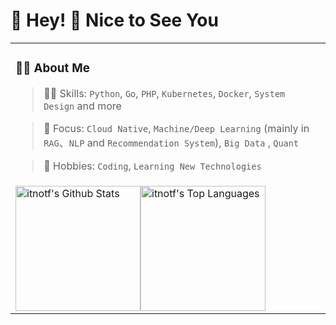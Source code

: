 #  🙋 Hey! 👋 Nice to See You
<table>
  
<tr><td>

### 👨‍💻 About Me

> 🏃‍♂️ Skills: `Python`, `Go`, `PHP`, `Kubernetes`, `Docker`, `System Design` and more

> 👀 Focus: `Cloud Native`, `Machine/Deep Learning` (mainly in `RAG`、`NLP` and `Recommendation System`), `Big Data` , `Quant`

> 🤩 Hobbies: `Coding`, `Learning New Technologies`

</td></tr>

<tr><td>

<div style="display: flex; align-items: flex-start;">
  <img src="https://github-readme-stats.vercel.app/api?username=itnotf&count_private=true&&show_icons=true&line_height=28" alt="itnotf's Github Stats" style="height: 200px; width: auto;">
  <img src="https://github-readme-stats.vercel.app/api/top-langs/?username=itnotf&layout=compact&theme&langs_count=10&hide=smarty&exclude_repo=itnotf.github.io" alt="itnotf's Top Languages" style="height: 200px; width: auto;">
</div>

</td></tr>

</table>
